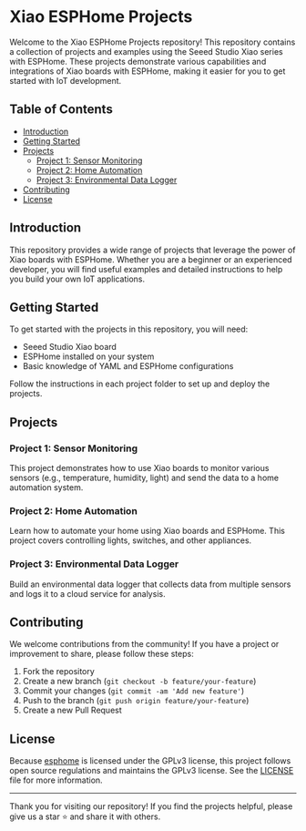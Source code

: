 # Xiao ESPHome Projects

Welcome to the Xiao ESPHome Projects repository! This repository contains a collection of projects and examples using the Seeed Studio Xiao series with ESPHome. These projects demonstrate various capabilities and integrations of Xiao boards with ESPHome, making it easier for you to get started with IoT development.

## Table of Contents
- [Introduction](#introduction)
- [Getting Started](#getting-started)
- [Projects](#projects)
  - [Project 1: Sensor Monitoring](#project-1-sensor-monitoring)
  - [Project 2: Home Automation](#project-2-home-automation)
  - [Project 3: Environmental Data Logger](#project-3-environmental-data-logger)
- [Contributing](#contributing)
- [License](#license)

## Introduction
This repository provides a wide range of projects that leverage the power of Xiao boards with ESPHome. Whether you are a beginner or an experienced developer, you will find useful examples and detailed instructions to help you build your own IoT applications.

## Getting Started
To get started with the projects in this repository, you will need:
- Seeed Studio Xiao board
- ESPHome installed on your system
- Basic knowledge of YAML and ESPHome configurations

Follow the instructions in each project folder to set up and deploy the projects.

## Projects

### Project 1: Sensor Monitoring
This project demonstrates how to use Xiao boards to monitor various sensors (e.g., temperature, humidity, light) and send the data to a home automation system.

### Project 2: Home Automation
Learn how to automate your home using Xiao boards and ESPHome. This project covers controlling lights, switches, and other appliances.

### Project 3: Environmental Data Logger
Build an environmental data logger that collects data from multiple sensors and logs it to a cloud service for analysis.

## Contributing
We welcome contributions from the community! If you have a project or improvement to share, please follow these steps:
1. Fork the repository
2. Create a new branch (`git checkout -b feature/your-feature`)
3. Commit your changes (`git commit -am 'Add new feature'`)
4. Push to the branch (`git push origin feature/your-feature`)
5. Create a new Pull Request

## License
Because [esphome](https://github.com/esphome/esphome) is licensed under the GPLv3 license, this project follows open source regulations and maintains the GPLv3 license. See the [LICENSE](LICENSE) file for more information.

---

Thank you for visiting our repository! If you find the projects helpful, please give us a star ⭐ and share it with others.
